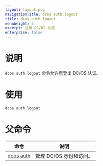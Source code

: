 ```yaml
---
layout: layout.pug
navigationTitle: dcos auth logout
title: dcos auth logout
menuWeight: 3
excerpt: 注销 DC/OS 认证
enterprise: false
---
```



# 说明
`dcos auth logout` 命令允许您登出 DC/OS 认证。

# 使用

```bash
dcos auth logout
```

# 父命令

| 命令 | 说明 |
|---------|-------------|
| [dcos auth](/cn/1.11/cli/command-reference/dcos-auth/) | 管理 DC/OS 身份和访问。 |
